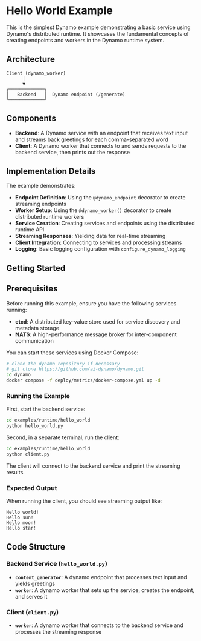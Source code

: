 <!--
SPDX-FileCopyrightText: Copyright (c) 2025 NVIDIA CORPORATION & AFFILIATES. All rights reserved.
SPDX-License-Identifier: Apache-2.0

Licensed under the Apache License, Version 2.0 (the "License");
you may not use this file except in compliance with the License.
You may obtain a copy of the License at

http://www.apache.org/licenses/LICENSE-2.0

Unless required by applicable law or agreed to in writing, software
distributed under the License is distributed on an "AS IS" BASIS,
WITHOUT WARRANTIES OR CONDITIONS OF ANY KIND, either express or implied.
See the License for the specific language governing permissions and
limitations under the License.
-->

# Hello World Example

This is the simplest Dynamo example demonstrating a basic service using Dynamo's distributed runtime. It showcases the fundamental concepts of creating endpoints and workers in the Dynamo runtime system.

## Architecture

```text
Client (dynamo_worker)
      │
      ▼
┌─────────────┐
│   Backend   │  Dynamo endpoint (/generate)
└─────────────┘
```

## Components

- **Backend**: A Dynamo service with an endpoint that receives text input and streams back greetings for each comma-separated word
- **Client**: A Dynamo worker that connects to and sends requests to the backend service, then prints out the response

## Implementation Details

The example demonstrates:

- **Endpoint Definition**: Using the `@dynamo_endpoint` decorator to create streaming endpoints
- **Worker Setup**: Using the `@dynamo_worker()` decorator to create distributed runtime workers
- **Service Creation**: Creating services and endpoints using the distributed runtime API
- **Streaming Responses**: Yielding data for real-time streaming
- **Client Integration**: Connecting to services and processing streams
- **Logging**: Basic logging configuration with `configure_dynamo_logging`

## Getting Started

## Prerequisites

 Before running this example, ensure you have the following services running:

 - **etcd**: A distributed key-value store used for service discovery and metadata storage
 - **NATS**: A high-performance message broker for inter-component communication

 You can start these services using Docker Compose:

 ```bash
 # clone the dynamo repository if necessary
 # git clone https://github.com/ai-dynamo/dynamo.git
 cd dynamo
 docker compose -f deploy/metrics/docker-compose.yml up -d
 ```

### Running the Example

First, start the backend service:
```bash
cd examples/runtime/hello_world
python hello_world.py
```

Second, in a separate terminal, run the client:
```bash
cd examples/runtime/hello_world
python client.py
```

The client will connect to the backend service and print the streaming results.

### Expected Output

When running the client, you should see streaming output like:
```text
Hello world!
Hello sun!
Hello moon!
Hello star!
```

## Code Structure

### Backend Service (`hello_world.py`)

- **`content_generator`**: A dynamo endpoint that processes text input and yields greetings
- **`worker`**: A dynamo worker that sets up the service, creates the endpoint, and serves it

### Client (`client.py`)

- **`worker`**: A dynamo worker that connects to the backend service and processes the streaming response

